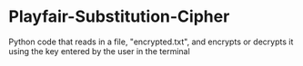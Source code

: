 # Playfair-Substitution-Cipher
Python code that reads in a file, "encrypted.txt", and encrypts or decrypts it using the key entered by the user in the terminal

